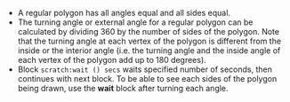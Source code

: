 -   A regular polygon has all angles equal and all sides equal.
-   The turning angle or external angle for a regular polygon can be calculated by dividing 360 by the number of sides of the polygon.
    Note that the turning angle at each vertex of the polygon is different from the inside or the interior angle (i.e. the turning angle and the inside angle of each vertex of the polygon add up to 180 degrees).
-   Block `scratch:wait () secs` waits specified number of seconds, then continues with next block.
    To be able to see each sides of the polygon being drawn, use the **wait** block after turning each angle.
